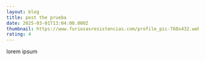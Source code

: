 ```yaml
---
layout: blog
title: post the prueba
date: 2025-03-01T13:04:00.000Z
thumbnail: https://www.furiosasresistencias.com/profile_pic-768x432.webp
rating: 4
---
```

lorem ipsum
